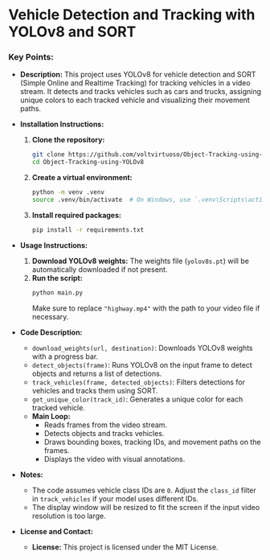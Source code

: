 # Vehicle Detection and Tracking with YOLOv8 and SORT

### Key Points:
- **Description:** 
  This project uses YOLOv8 for vehicle detection and SORT (Simple Online and Realtime Tracking) for tracking vehicles in a video stream. It detects and tracks vehicles such as cars and trucks, assigning unique colors to each tracked vehicle and visualizing their movement paths.

- **Installation Instructions:**
  1. **Clone the repository:**
     ```bash
     git clone https://github.com/voltvirtuoso/Object-Tracking-using-YOLOv8.git
     cd Object-Tracking-using-YOLOv8
     ```
  2. **Create a virtual environment:**
     ```bash
     python -m venv .venv
     source .venv/bin/activate  # On Windows, use `.venv\Scripts\activate`
     ```
  3. **Install required packages:**
     ```bash
     pip install -r requirements.txt
     ```

- **Usage Instructions:**
  1. **Download YOLOv8 weights:**
     The weights file (`yolov8s.pt`) will be automatically downloaded if not present.
  2. **Run the script:**
     ```bash
     python main.py
     ```
     Make sure to replace `"highway.mp4"` with the path to your video file if necessary.

- **Code Description:**
  - `download_weights(url, destination)`: Downloads YOLOv8 weights with a progress bar.
  - `detect_objects(frame)`: Runs YOLOv8 on the input frame to detect objects and returns a list of detections.
  - `track_vehicles(frame, detected_objects)`: Filters detections for vehicles and tracks them using SORT.
  - `get_unique_color(track_id)`: Generates a unique color for each tracked vehicle.
  - **Main Loop:**
    - Reads frames from the video stream.
    - Detects objects and tracks vehicles.
    - Draws bounding boxes, tracking IDs, and movement paths on the frames.
    - Displays the video with visual annotations.

- **Notes:**
  - The code assumes vehicle class IDs are `0`. Adjust the `class_id` filter in `track_vehicles` if your model uses different IDs.
  - The display window will be resized to fit the screen if the input video resolution is too large.

- **License and Contact:**
  - **License:** This project is licensed under the MIT License.

